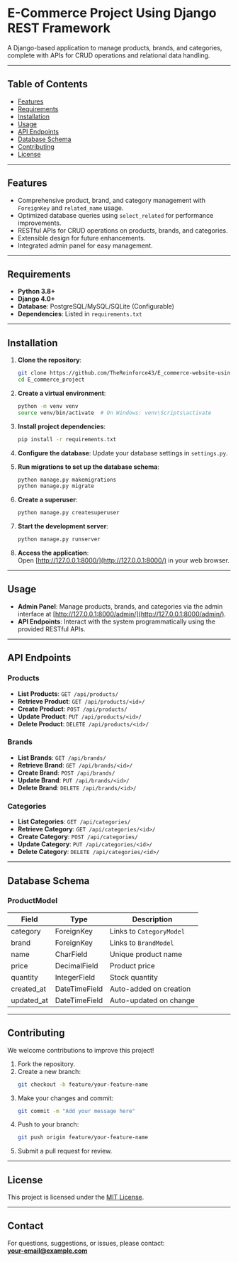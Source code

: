 
# E-Commerce Project Using Django REST Framework

A Django-based application to manage products, brands, and categories, complete with APIs for CRUD operations and relational data handling.

---

## Table of Contents

- [Features](#features)
- [Requirements](#requirements)
- [Installation](#installation)
- [Usage](#usage)
- [API Endpoints](#api-endpoints)
- [Database Schema](#database-schema)
- [Contributing](#contributing)
- [License](#license)

---

## Features

- Comprehensive product, brand, and category management with `ForeignKey` and `related_name` usage.
- Optimized database queries using `select_related` for performance improvements.
- RESTful APIs for CRUD operations on products, brands, and categories.
- Extensible design for future enhancements.
- Integrated admin panel for easy management.

---

## Requirements

- **Python 3.8+**
- **Django 4.0+**
- **Database**: PostgreSQL/MySQL/SQLite (Configurable)
- **Dependencies**: Listed in `requirements.txt`

---

## Installation

1. **Clone the repository**:
   ```bash
   git clone https://github.com/TheReinforce43/E_commerce-website-using-Django-REST-API.git
   cd E_commerce_project
   ```

2. **Create a virtual environment**:
   ```bash
   python -m venv venv
   source venv/bin/activate  # On Windows: venv\Scripts\activate
   ```

3. **Install project dependencies**:
   ```bash
   pip install -r requirements.txt
   ```

4. **Configure the database**:
   Update your database settings in `settings.py`.

5. **Run migrations to set up the database schema**:
   ```bash
   python manage.py makemigrations
   python manage.py migrate
   ```

6. **Create a superuser**:
   ```bash
   python manage.py createsuperuser
   ```

7. **Start the development server**:
   ```bash
   python manage.py runserver
   ```

8. **Access the application**:  
   Open [http://127.0.0.1:8000/](http://127.0.0.1:8000/) in your web browser.

---

## Usage

- **Admin Panel**: Manage products, brands, and categories via the admin interface at [http://127.0.0.1:8000/admin/](http://127.0.0.1:8000/admin/).
- **API Endpoints**: Interact with the system programmatically using the provided RESTful APIs.

---

## API Endpoints

### Products
- **List Products**: `GET /api/products/`
- **Retrieve Product**: `GET /api/products/<id>/`
- **Create Product**: `POST /api/products/`
- **Update Product**: `PUT /api/products/<id>/`
- **Delete Product**: `DELETE /api/products/<id>/`

### Brands
- **List Brands**: `GET /api/brands/`
- **Retrieve Brand**: `GET /api/brands/<id>/`
- **Create Brand**: `POST /api/brands/`
- **Update Brand**: `PUT /api/brands/<id>/`
- **Delete Brand**: `DELETE /api/brands/<id>/`

### Categories
- **List Categories**: `GET /api/categories/`
- **Retrieve Category**: `GET /api/categories/<id>/`
- **Create Category**: `POST /api/categories/`
- **Update Category**: `PUT /api/categories/<id>/`
- **Delete Category**: `DELETE /api/categories/<id>/`

---

## Database Schema

### ProductModel
| Field         | Type         | Description              |
|---------------|--------------|--------------------------|
| category      | ForeignKey   | Links to `CategoryModel` |
| brand         | ForeignKey   | Links to `BrandModel`    |
| name          | CharField    | Unique product name      |
| price         | DecimalField | Product price            |
| quantity      | IntegerField | Stock quantity           |
| created_at    | DateTimeField| Auto-added on creation   |
| updated_at    | DateTimeField| Auto-updated on change   |

---

## Contributing

We welcome contributions to improve this project!

1. Fork the repository.
2. Create a new branch:
   ```bash
   git checkout -b feature/your-feature-name
   ```
3. Make your changes and commit:
   ```bash
   git commit -m "Add your message here"
   ```
4. Push to your branch:
   ```bash
   git push origin feature/your-feature-name
   ```
5. Submit a pull request for review.

---

## License

This project is licensed under the [MIT License](LICENSE).

---

## Contact

For questions, suggestions, or issues, please contact:  
**[your-email@example.com](mailto:your-email@example.com)**
